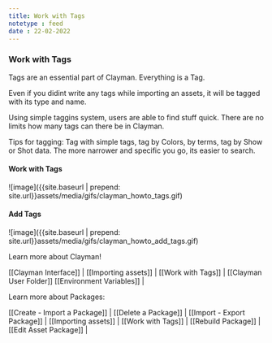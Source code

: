 ```yaml
---
title: Work with Tags
notetype : feed
date : 22-02-2022
---
```

### Work with Tags
Tags are an essential part of Clayman. Everything is a Tag.

Even if you didint write any tags while importing an assets, it will be tagged with its type and name.

Using simple taggins system, users are able to find stuff quick.
There are no limits how many tags can there be in Clayman.

Tips for tagging:
Tag with simple tags, tag by Colors, by terms, tag by Show or Shot data. The more narrower and specific you go, its easier to search.

<h4><b>Work with Tags</b></h4>
![image]({{site.baseurl | prepend: site.url}}assets/media/gifs/clayman_howto_tags.gif)

<h4><b>Add Tags</b></h4>
![image]({{site.baseurl | prepend: site.url}}assets/media/gifs/clayman_howto_add_tags.gif)


Learn more about Clayman!

[[Clayman Interface]] | 
[[Importing assets]] | 
[[Work with Tags]] | 
[[Clayman User Folder]]
[[Environment Variables]] |


Learn more about Packages:

[[Create - Import a Package]] | 
[[Delete a Package]] | 
[[Import - Export Package]] | 
[[Importing assets]] | 
[[Work with Tags]] | 
[[Rebuild Package]] | 
[[Edit Asset Package]] | 

